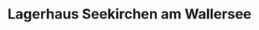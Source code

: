 ---
title: "Lagerhaus Seekirchen am Wallersee"
url: /seekirchen-am-wallersee/lagerhaus-seekirchen-am-wallersee/
shop: Garten-Center
---